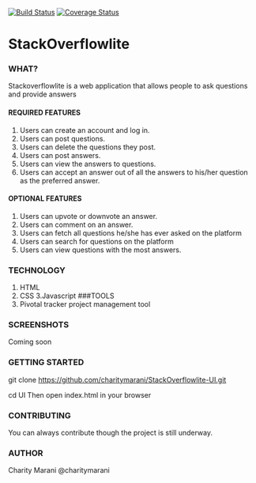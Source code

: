 [![Build Status](https://travis-ci.org/charitymarani/StackOverflowlite-UI.svg?branch=stack_api)](https://travis-ci.org/charitymarani/StackOverflowlite-UI)
[![Coverage Status](https://coveralls.io/repos/github/charitymarani/Stackoverflowlite/badge.svg?branch=stack_api)](https://coveralls.io/github/charitymarani/Stackoverflowlite?branch=stack_api)


# StackOverflowlite
### WHAT?

Stackoverflowlite is a web application that allows  people to ask questions and provide answers 

#### REQUIRED FEATURES

1. Users can create an account and log in.
2. Users can post questions.
3. Users can delete the questions they post.
4. Users can post answers.
5. Users can view the answers to questions.
6. Users can accept an answer out of all the answers to his/her question as the preferred answer. 

#### OPTIONAL FEATURES

1. Users can upvote or downvote an answer.
2. Users can comment on an answer.
3. Users can fetch all questions he/she has ever asked on the platform
4. Users can search for questions on the platform
5. Users can view questions with the most answers.
### TECHNOLOGY
1. HTML
2. CSS
3.Javascript
###TOOLS
1. Pivotal tracker project management tool
### SCREENSHOTS
Coming soon
### GETTING STARTED
git clone https://github.com/charitymarani/StackOverflowlite-UI.git

cd UI Then open index.html in your browser
### CONTRIBUTING
You can always contribute though the project is still underway.
### AUTHOR
Charity Marani @charitymarani

